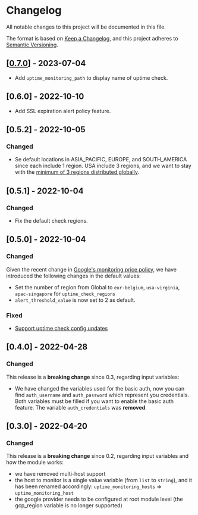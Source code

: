 # Changelog

All notable changes to this project will be documented in this file.

The format is based on [Keep a Changelog](https://keepachangelog.com/en/1.0.0/),
and this project adheres to [Semantic Versioning](https://semver.org/spec/v2.0.0.html).

## [[0.7.0](https://github.com/sparkfabrik/terraform-sparkfabrik-gcp-http-monitoring/compare/0.6.0...0.7.0)] - 2023-07-04

- Add `uptime_monitoring_path` to display name of uptime check.

## [0.6.0] - 2022-10-10

- Add SSL expiration alert policy feature.

## [0.5.2] - 2022-10-05

### Changed

- Se default locations in ASIA_PACIFIC, EUROPE, and SOUTH_AMERICA since each include 1 region. USA include 3 regions, and we want to stay with the [minimum of 3 regions distributed globally](https://cloud.google.com/stackdriver/pricing#pricing_examples_uptime).

## [0.5.1] - 2022-10-04

### Changed

- Fix the default check regions.

## [0.5.0] - 2022-10-04

### Changed

Given the recent change in [Google's monitoring price policy](https://cloud.google.com/stackdriver/pricing#pricing_examples_uptime),
we have introduced the following changes in the default values:

- Set the number of region from Global to `eur-belgium`, `usa-virginia`, `apac-singapore` for `uptime_check_regions`
- `alert_threshold_value` is now set to 2 as default.

### Fixed

- [Support uptime check config updates](https://github.com/sparkfabrik/terraform-sparkfabrik-gcp-http-monitoring/issues/5)

## [0.4.0] - 2022-04-28

### Changed

This release is a **breaking change** since 0.3, regarding input variables:

- We have changed the variables used for the basic auth, now you can find `auth_username` and `auth_password` which represent you credentials. Both variables must be filled if you want to enable the basic auth feature. The variable `auth_credentials` was **removed**.

## [0.3.0] - 2022-04-20

### Changed

This release is a **breaking change** since 0.2, regarding input variables and how the module works:

- we have removed multi-host support
- the host to monitor is a single value variable (from `list` to `string`), and it has been renamed accordingly: `uptime_monitoring_hosts` => `uptime_monitoring_host`
- the google provider needs to be configured at root module level (the gcp_region variable is no longer supported)

